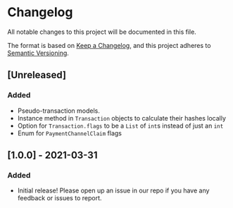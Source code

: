 # Changelog

All notable changes to this project will be documented in this file.

The format is based on [Keep a Changelog](https://keepachangelog.com/en/1.0.0/),
and this project adheres to [Semantic Versioning](https://semver.org/spec/v2.0.0.html).

## [Unreleased]
### Added
- Pseudo-transaction models.
- Instance method in `Transaction` objects to calculate their hashes locally
- Option for `Transaction.flags` to be a `List` of `int`s instead of just an `int`
- Enum for `PaymentChannelClaim` flags

## [1.0.0] - 2021-03-31
### Added
- Initial release! Please open up an issue in our repo if you have any
  feedback or issues to report.
